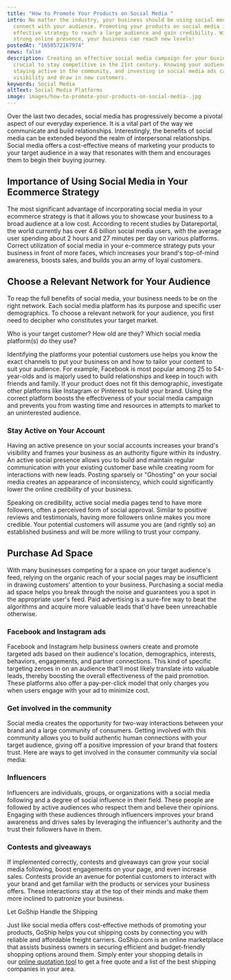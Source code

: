 ```yaml
---
title: "How to Promote Your Products on Social Media "
intro: No matter the industry, your business should be using social media to
  connect with your audience. Promoting your products on social media is a cost
  effective strategy to reach a large audience and gain credibility. With a
  strong online presence, your business can reach new levels!
postedAt: "1650572167974"
news: false
description: Creating an effective social media campaign for your business is
  crucial to stay competitive in the 21st century. Knowing your audience,
  staying active in the community, and investing in social media ads can boost
  visibility and draw in new customers.
keywords: Social Media
altText: Social Media Platforms
image: images/how-to-promote-your-products-on-social-media-.jpg
---
```

Over the last two decades, social media has progressively become a pivotal aspect of our everyday experience. It is a vital part of the way we communicate and build relationships. Interestingly, the benefits of social media can be extended beyond the realm of interpersonal relationships. Social media offers a cost-effective means of marketing your products to your target audience in a way that resonates with them and encourages them to begin their buying journey.   

## Importance of Using Social Media in Your Ecommerce Strategy  

The most significant advantage of incorporating social media in your ecommerce strategy is that it allows you to showcase your business to a broad audience at a low cost. According to recent studies by Datareportal, the world currently has over 4.6 billion social media users, with the average user spending about 2 hours and 27 minutes per day on various platforms. Correct utilization of social media in your e-commerce strategy puts your business in front of more faces, which increases your brand's top-of-mind awareness, boosts sales, and builds you an army of loyal customers.   

## Choose a Relevant Network for Your Audience   

To reap the full benefits of social media, your business needs to be on the right network. Each social media platform has its purpose and specific user demographics. To choose a relevant network for your audience, you first need to decipher who constitutes your target market.   

Who is your target customer? How old are they? Which social media platform(s) do they use?   

Identifying the platforms your potential customers use helps you know the exact channels to put your business on and how to tailor your content to suit your audience. For example, Facebook is most popular among 25 to 54-year-olds and is majorly used to build relationships and keep in touch with friends and family. If your product does not fit this demographic, investigate other platforms like Instagram or Pinterest to build your brand. Using the correct platform boosts the effectiveness of your social media campaign and prevents you from wasting time and resources in attempts to market to an uninterested audience.   

### Stay Active on Your Account   

Having an active presence on your social accounts increases your brand's visibility and frames your business as an authority figure within its industry. An active social presence allows you to build and maintain regular communication with your existing customer base while creating room for interactions with new leads. Posting sparsely or "Ghosting" on your social media creates an appearance of inconsistency, which could significantly lower the online credibility of your business.   

Speaking on credibility, active social media pages tend to have more followers, often a perceived form of social approval. Similar to positive reviews and testimonials, having more followers online makes you more credible. Your potential customers will assume you are (and rightly so) an established business and will be more willing to trust your company.   

## Purchase Ad Space   

With many businesses competing for a space on your target audience's feed, relying on the organic reach of your social pages may be insufficient in drawing customers' attention to your business. Purchasing a social media ad space helps you break through the noise and guarantees you a spot in the appropriate user's feed. Paid advertising is a sure-fire way to beat the algorithms and acquire more valuable leads that'd have been unreachable otherwise.   

### Facebook and Instagram ads   

Facebook and Instagram help business owners create and promote targeted ads based on their audience's location, demographics, interests, behaviors, engagements, and partner connections. This kind of specific targeting zeroes in on an audience that'll most likely translate into valuable leads, thereby boosting the overall effectiveness of the paid promotion. These platforms also offer a pay-per-click model that only charges you when users engage with your ad to minimize cost.   

### Get involved in the community   

Social media creates the opportunity for two-way interactions between your brand and a large community of consumers. Getting involved with this community allows you to build authentic human connections with your target audience, giving off a positive impression of your brand that fosters trust. Here are ways to get involved in the consumer community via social media:  

### Influencers   

Influencers are individuals, groups, or organizations with a social media following and a degree of social influence in their field. These people are followed by active audiences who respect them and believe their opinions. Engaging with these audiences through influencers improves your brand awareness and drives sales by leveraging the influencer's authority and the trust their followers have in them.   

### Contests and giveaways   

If implemented correctly, contests and giveaways can grow your social media following, boost engagements on your page, and even increase sales. Contests provide an avenue for potential customers to interact with your brand and get familiar with the products or services your business offers. These interactions stay at the top of their minds and make them more inclined to patronize your business.  

Let GoShip Handle the Shipping   

Just like social media offers cost-effective methods of promoting your products, GoShip helps you cut shipping costs by connecting you with reliable and affordable freight carriers. GoShip.com is an online marketplace that assists business owners in securing efficient and budget-friendly shopping options around them. Simply enter your shopping details in our [online quotation tool](https://quotes.goship.com/booking/request-quote) to get a free quote and a list of the best shipping companies in your area.